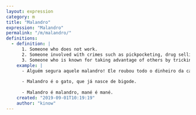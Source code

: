 ```yaml
---
layout: expression
category: m
title: "Malandro"
expression: "Malandro"
permalink: "/m/malandro/"
definitions:
  - definition: |
      1. Someone who does not work.
      2. Someone involved with crimes such as pickpocketing, drug selling, illegal gambling.
      3. Someone who is known for taking advantage of others by tricking them.
    example: |
      - Alguém segura aquele malandro! Ele roubou todo o dinheiro da caixa-registradora!
      
      - Malandro é o gato, que já nasce de bigode.
      
      - Malandro é malandro, mané é mané.
    created: "2019-09-01T10:19:19"
    author: "kinow"
---
```

